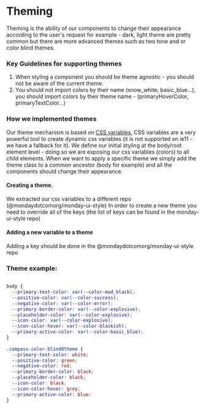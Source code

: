 # Theming
Theming is the ability of our components to change their appearance according to the user's request for example - dark, light theme are pretty common but there are more advanced themes such as two tone and or color blind themes.

### Key Guidelines for supporting themes
1. When styling a component you should be theme agnostic - you should not be aware of the current theme.
2. You should not import colors by their name (snow_white, basic_blue...), you should import colors by their theme name - (primaryHoverColor, primaryTextColor...)

### How we implemented themes
Our theme mechanism is based on [CSS variables](https://developer.mozilla.org/en-US/docs/Web/CSS/Using_CSS_custom_properties), CSS variables are a very powerful tool to create dynamic css variables (it is not supported on ie11 - we have a fallback for it).
We define our initial styling at the body/root element level - doing so we are exposing our css variables (colors) to all child elements. When we want to apply a specific theme we simply add the theme class to a common ancestor (body for example) and all the components should change their appearance.

#### Creating a theme.
We extracted our css variables to a different repo (@mondaydotcomorg/monday-ui-style)
In order to create a new theme you need to override all of the keys (the list of keys can be found in the monday-ui-style repo)

#### Adding a new variable to a theme
Adding a key should be done in the @mondaydotcomorg/monday-ui-style repo

### Theme example:
```css

body {  
  --primary-text-color: var(--color-mud_black);  
  --positive-color: var(--color-success);  
  --negative-color: var(--color-error);  
  --primary-border-color: var(--color-explosive);  
  --placeholder-color: var(--color-explosive);  
  --icon-color: var(--color-explosive);  
  --icon-color-hover: var(--color-blackish);  
  --primary-active-color: var(--color-basic_blue);  
}  
  
.compass-color-blind0theme {  
  --primary-text-color: white;  
  --positive-color: green;  
  --negative-color: red;  
  --primary-border-color: black;  
  --placeholder-color: black;  
  --icon-color: black;  
  --icon-color-hover: grey;  
  --primary-active-color: blue;  
}

```
